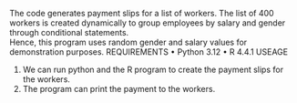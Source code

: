 The code generates payment slips for a list of workers. The list of 400 workers is created dynamically to group employees by salary and gender through conditional statements.  
Hence, this program uses random gender and salary values for demonstration purposes.
 REQUIREMENTS
•	Python 3.12
•	R 4.4.1
USEAGE
1.	We can run python and the R program to create the payment slips for the workers.
2.	The program can print the payment to the workers.



